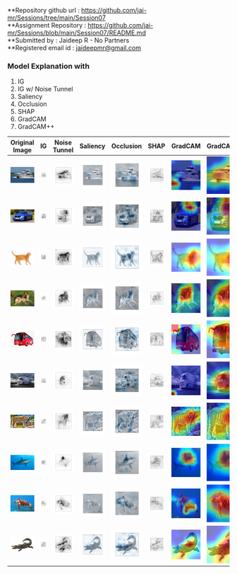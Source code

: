 **Repository github url : https://github.com/jai-mr/Sessions/tree/main/Session07 <br/>
**Assignment Repository : https://github.com/jai-mr/Sessions/blob/main/Session07/README.md <br/>
**Submitted by : Jaideep R - No Partners<br/>
**Registered email id : jaideepmr@gmail.com<br/>

### Model Explanation with
  1. IG
  2. IG w/ Noise Tunnel
  3. Saliency
  4. Occlusion
  5. SHAP
  6. GradCAM
  7. GradCAM++

| Original Image | IG |       Noise Tunnel | Saliency | Occlusion | SHAP | GradCAM | GradCAM++ |
:----------------------------:|:--------------------------------:|:--------------------------------:|:--------------------------------:|:--------------------------------:|:--------------------------------:|:--------------------------------:|:--------------------------------:|
![](images/1-boat.jpg)| ![](output_1/1-boat_ig.jpg) | ![](output_1/1-boat_nt.jpg) | ![](output_1/1-boat_saliency.jpg) | ![](output_1/1-boat_occ.jpg) | ![](output_1/1-boat_grad_shap.jpg) | ![](output_1/1-boat_gc.jpg) | ![](output_1/1-boat_gcp.jpg)
![](images/2-car.jpg)| ![](output_1/2-car_ig.jpg) | ![](output_1/2-car_nt.jpg) | ![](output_1/2-car_saliency.jpg) | ![](output_1/2-car_occ.jpg) | ![](output_1/2-car_grad_shap.jpg) | ![](output_1/2-car_gc.jpg) | ![](output_1/2-car_gcp.jpg)
![](images/3-cat.jpg)| ![](output_1/3-cat_ig.jpg) | ![](output_1/3-cat_nt.jpg) | ![](output_1/3-cat_saliency.jpg) | ![](output_1/3-cat_occ.jpg) | ![](output_1/3-cat_grad_shap.jpg) | ![](output_1/3-cat_gc.jpg) | ![](output_1/3-cat_gcp.jpg)
![](images/4-dog.jpg)| ![](output_1/4-dog_ig.jpg) | ![](output_1/4-dog_nt.jpg) | ![](output_1/4-dog_saliency.jpg) | ![](output_1/4-dog_occ.jpg) | ![](output_1/4-dog_grad_shap.jpg) | ![](output_1/4-dog_gc.jpg) | ![](output_1/4-dog_gcp.jpg)
![](images/5-bus.jpg)| ![](output_1/5-bus_ig.jpg) | ![](output_1/5-bus_nt.jpg) | ![](output_1/5-bus_saliency.jpg) | ![](output_1/5-bus_occ.jpg) | ![](output_1/5-bus_grad_shap.jpg) | ![](output_1/5-bus_gc.jpg) | ![](output_1/5-bus_gcp.jpg)
![](images/6-truck.jpg)| ![](output_1/6-truck_ig.jpg) | ![](output_1/6-truck_nt.jpg) | ![](output_1/6-truck_saliency.jpg) | ![](output_1/6-truck_occ.jpg) | ![](output_1/6-truck_grad_shap.jpg) | ![](output_1/6-truck_gc.jpg) | ![](output_1/6-truck_gcp.jpg)
![](images/7-tiger.jpg)| ![](output_1/7-tiger_ig.jpg) | ![](output_1/7-tiger_nt.jpg) | ![](output_1/7-tiger_saliency.jpg) | ![](output_1/7-tiger_occ.jpg) | ![](output_1/7-tiger_grad_shap.jpg) | ![](output_1/7-tiger_gc.jpg) | ![](output_1/7-tiger_gcp.jpg)
![](images/8-shark.jpg)| ![](output_1/8-shark_ig.jpg) | ![](output_1/8-shark_nt.jpg) | ![](output_1/8-shark_saliency.jpg) | ![](output_1/8-shark_occ.jpg) | ![](output_1/8-shark_grad_shap.jpg) | ![](output_1/8-shark_gc.jpg) | ![](output_1/8-shark_gcp.jpg)
![](images/9-turtle.jpg)| ![](output_1/9-turtle_ig.jpg) | ![](output_1/9-turtle_nt.jpg) | ![](output_1/9-turtle_saliency.jpg) | ![](output_1/9-turtle_occ.jpg) | ![](output_1/9-turtle_grad_shap.jpg) | ![](output_1/9-turtle_gc.jpg) | ![](output_1/9-turtle_gcp.jpg)
![](images/10-alligator.jpg)| ![](output_1/10-alligator_ig.jpg) | ![](output_1/10-alligator_nt.jpg) | ![](output_1/10-alligator_saliency.jpg) | ![](output_1/10-alligator_occ.jpg) | ![](output_1/10-alligator_grad_shap.jpg) | ![](output_1/10-alligator_gc.jpg) | ![](output_1/10-alligator_gcp.jpg)







